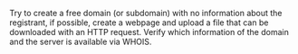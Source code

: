 Try to create a free domain (or subdomain) with no information about the registrant, if possible,
create a webpage and upload a file that can be downloaded with an HTTP request.
Verify which information of the domain and the server is available via WHOIS.
